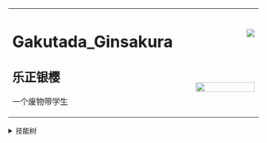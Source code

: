 
<table border="0" cellspacing="0" cellpadding="0">
      <tbody>
        <tr>
          <td rowspan="2" width="500">
            <h1>Gakutada_Ginsakura</h1>
            <h2>乐正银樱</h2>
            <p>一个废物带学生</p>
          </td>
          <td width="600">
            <img justify="center" align="right" src="https://github-readme-stats.vercel.app/api?username=Ginsakura&show_icons=true&count_private=true&hide_border=true&include_all_commits=true" />
          </td>
        </tr>
        <tr>
          <td width="600">
            <img justify="center" align="right" src="https://github-readme-stats.vercel.app/api/top-langs/?username=ginsakura&hide_border=true&layout=compact" style="width: 100%"/>
          </td>
        </tr>
      </tbody>
</table>

<details>
  <summary>技能树</summary>

**语言（菜的离谱）**
+ Python
+ HTML

**硬件类**
+ PCB设计
+ 基础电子产品制作

~~**生活技能**~~
+ ~~衣物缝补~~
+ ~~（对人类来说为时过早的）料理~~
+ ~~计算机维修~~

**游戏类**
+ 音游（狐菜瘾大）
+ FPS苦手（炸毛）
+ Moba苦手（一样炸毛）
+ 非常喜欢Galgame/Visual Novel

</details>
